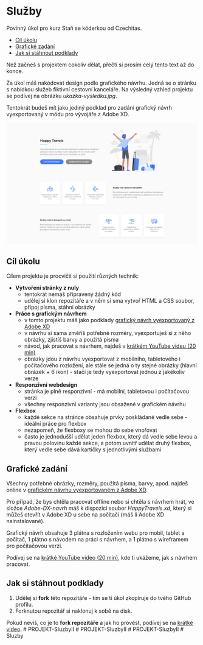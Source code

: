 # Služby

Povinný úkol pro kurz Staň se kóderkou od Czechitas.

- [Cíl úkolu](#Cíl-úkolu)
- [Grafické zadání](#Grafické-zadání)
- [Jak si stáhnout podklady](#Jak-si-stáhnout-podklady)

Než začneš s projektem cokoliv dělat, přečti si prosím celý tento text až do konce.

Za úkol máš nakódovat design podle grafického návrhu. Jedná se o stránku s nabídkou služeb fiktivní cestovní kanceláře. Na výsledný vzhled projektu se podívej na obrázku *ukazka-vysledku.jpg*.

Tentokrát budeš mít jako jediný podklad pro zadání grafický návrh vyexportovaný v módu pro vývojáře z Adobe XD.

![Ukázka výsledku](ukazka-vysledku.jpg)


## Cíl úkolu

Cílem projektu je procvičit si použití různých technik:
- **Vytvoření stránky z nuly**
  - tentokrát nemáš připravený žádný kód
  - udělej si klon repozitáře a v něm si sma vytvoř HTML a CSS soubor, připoj písma, stáhni obrázky
- **Práce s grafickým návrhem**
  - v tomto projektu máš jako podklady [grafický návrh vyexportovaný z Adobe XD](https://xd.adobe.com/view/6fa92a1c-946c-4745-9c2e-2820ef34d36d-3afa/grid/)
  - v návrhu si sama změříš potřebné rozměry, vyexportuješ si z něho obrázky, zjistíš barvy a použitá písma
  - návod, jak pracovat s návrhem, najdeš v [krátkém YouTube videu (20 min)](https://youtu.be/1ih_ZYdmNPU)
  - obrázky jdou z návrhu vyexportovat z mobilního, tabletového i počítačového rozložení, ale stále se jedná o ty stejné obrázky (hlavní obrázek + 6 ikon) - stačí je tedy vyexportovat jednou z jakékoliv verze
- **Responzivní webdesign**
  - stránka je plně responzivní - má mobilní, tabletovou i počítačovou verzi
  - všechny responzivní varianty jsou obsažené v grafickém návrhu
- **Flexbox**
  - každé sekce na stránce obsahuje prvky poskládané vedle sebe - ideální práce pro flexbox
  - nezapomeň, že flexboxy se mohou do sebe vnořovat
  - často je jednodušší udělat jeden flexbox, který dá vedle sebe levou a pravou polovinu každé sekce, a potom uvnitř udělat druhý flexbox, který vedle sebe dává kartičky s jednotlivými službami


## Grafické zadání

Všechny potřebné obrázky, rozměry, použitá písma, barvy, apod. najdeš online v [grafickém návrhu vyexportovaném z Adobe XD](https://xd.adobe.com/view/6fa92a1c-946c-4745-9c2e-2820ef34d36d-3afa/grid/).

Pro případ, že bys chtěla pracovat offline nebo si chtěla s návrhem hrát, ve složce *Adobe-DX-navrh* máš k dispozici soubor *HappyTravels.xd*, který si můžeš otevřít v Adobe XD u sebe na počítači (máš li Adobe XD nainstalované).

Grafický návrh obsahuje 3 plátna s rozložením webu pro mobil, tablet a počítač, 1 plátno s návodem na práci s návrhem, a 1 plátno s wireframem pro počítačovou verzi.

Podívej se na [krátké YouTube video (20 min)](https://youtu.be/1ih_ZYdmNPU), kde ti ukážeme, jak s návrhem pracovat.


## Jak si stáhnout podklady

1. Udělej si **fork** této repozitáře - tím se ti úkol zkopíruje do tvého GitHub profilu.
2. Forknutou repozitář si naklonuj k sobě na disk.

Pokud nevíš, co je to **fork repozitáře** a jak ho provést, podívej se na [krátké video](https://youtu.be/K7rE3jRCjD4).
#   P R O J E K T - S l u z b y I I 
 
 #   P R O J E K T - S l u z b y I I 
 
 #   P R O J E K T - S l u z b y I I 
 
 #   S l u z b y 
 
 